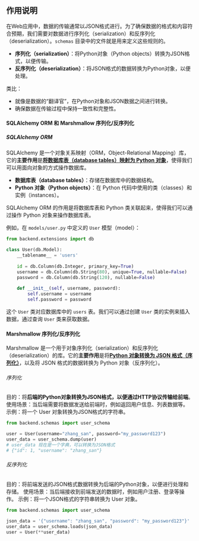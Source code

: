 
## 作用说明

在Web应用中，数据的传输通常以JSON格式进行。为了确保数据的格式和内容符合预期，我们需要对数据进行序列化（serialization）和反序列化（deserialization）。`schemas` 目录中的文件就是用来定义这些规则的。

- **序列化（serialization）**：将Python对象（Python objects）转换为JSON格式，以便传输。
- **反序列化（deserialization）**：将JSON格式的数据转换为Python对象，以便处理。

类比：
- 就像是数据的“翻译官”，在Python对象和JSON数据之间进行转换。
- 确保数据在传输过程中保持一致性和完整性。

#### SQLAlchemy ORM 和 Marshmallow 序列化/反序列化

##### SQLAlchemy ORM

SQLAlchemy 是一个对象关系映射（ORM，Object-Relational Mapping）库，它的**主要作用**是<u>**将数据库表（database tables）映射为 Python 对象**</u>，使得我们可以用面向对象的方式操作数据库。

- **数据库表（database tables）**：存储在数据库中的数据结构。
- **Python 对象（Python objects）**：在 Python 代码中使用的类（classes）和实例（instances）。

SQLAlchemy ORM 的作用是将数据库表和 Python 类关联起来，使得我们可以通过操作 Python 对象来操作数据库表。

例如，在 `models/user.py` 中定义的 `User` 模型（model）：

```python
from backend.extensions import db

class User(db.Model):
    __tablename__ = 'users'
    
    id = db.Column(db.Integer, primary_key=True)
    username = db.Column(db.String(80), unique=True, nullable=False)
    password = db.Column(db.String(120), nullable=False)
    
    def __init__(self, username, password):
        self.username = username
        self.password = password
```

这个 `User` 类对应数据库中的 `users` 表。我们可以通过创建 `User` 类的实例来插入数据，通过查询 `User` 类来获取数据。

#### Marshmallow 序列化/反序列化
Marshmallow 是一个用于对象序列化（serialization）和反序列化（deserialization）的库。它的**主要作用**是将<u>**Python 对象转换为 JSON 格式（序列化）**</u>，以及将 JSON 格式的数据转换为 Python 对象（反序列化）。
###### 序列化
目的：将**后端的Python对象转换为JSON格式，以便通过HTTP协议传输给前端**。 使用场景：当后端需要将数据发送给前端时，例如返回用户信息、列表数据等。 示例：将一个 User 对象转换为JSON格式的字符串。

```python
from backend.schemas import user_schema

user = User(username="zhang_san", password="my_password123")
user_data = user_schema.dump(user)
# user_data 现在是一个字典，可以转换为JSON格式
# {"id": 1, "username": "zhang_san"}
```

###### 反序列化
目的：将前端发送的JSON格式数据转换为后端的Python对象，以便进行处理和存储。 使用场景：当后端接收到前端发送的数据时，例如用户注册、登录等操作。 示例：将一个JSON格式的字符串转换为 User 对象。


```python
from backend.schemas import user_schema

json_data = '{"username": "zhang_san", "password": "my_password123"}'
user_data = user_schema.loads(json_data)
user = User(**user_data)
```



